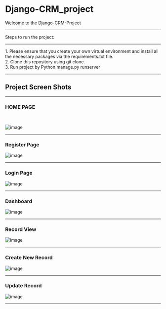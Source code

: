 # Django-CRM_project

Welcome to the Django-CRM-Project

<hr>
Steps to run the project:
<br>
<hr>
1. Please ensure that you create your own virtual environment and install all the necessary packages via the requirements.txt file.
<br>
2. Clone this repository using git clone.
<br>
3. Run project by Python manage.py runserver
<br>
<hr>

## Project Screen Shots
<hr>

### HOME PAGE

<br>

![image](https://github.com/Sanchit-chitke/Django-CRM_project/assets/109956204/6142b303-4db9-4a87-8ced-19239152f12d)


<hr>

### Register Page

![image](https://github.com/Sanchit-chitke/Django-CRM_project/assets/109956204/16dc36ed-56ec-4c2e-859f-58868f7ec396)

<hr>

### Login Page

![image](https://github.com/Sanchit-chitke/Django-CRM_project/assets/109956204/24a3adac-3153-4cd9-bbbc-733768a97049)

<hr>

### Dashboard

![image](https://github.com/Sanchit-chitke/Django-CRM_project/assets/109956204/5dab10e3-22a7-4ce9-947c-bd150942e5c3)

<hr>

### Record View

![image](https://github.com/Sanchit-chitke/Django-CRM_project/assets/109956204/66facc07-96a8-4c1c-86ee-2a49365adfc3)

<hr> 

### Create New Record

![image](https://github.com/Sanchit-chitke/Django-CRM_project/assets/109956204/7bbbf825-1851-4c75-8bb5-2143dd6fb431)

<hr>

### Update Record

![image](https://github.com/Sanchit-chitke/Django-CRM_project/assets/109956204/c4e26d59-580d-4a5c-ae12-fc9ac524c523)

<hr>






